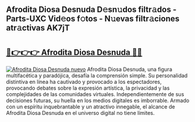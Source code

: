 ## Afrodita Diosa Desnuda D𝚎sn𝚞dos filtr𝚊dos - Parts-UXC Vid𝚎os f𝚘tos - N𝚞evas filtr𝚊ciones atr𝚊ctivas AK7jT

# <h2><a href="http://mb9u2g.tromn.icu/?c=Afrodita+Diosa+Desnuda">🔗👉👉👉 Afrodita Diosa Desnuda 🔗🔗</a></h2>

[![Afrodita Diosa Desnuda nuevo](https://i.imgur.com/pEAQMta.gif)](http://mb9u2g.tromn.icu/?c=Afrodita+Diosa+Desnuda)
Afrodita Diosa Desnuda, una figura multifacética y paradójica, desafía la comprensión simple. Su personalidad distintiva en línea ha cautivado y provocado a los espectadores, provocando debates sobre la expresión artística, la privacidad y las complejidades de las comunidades virtuales. Independientemente de sus decisiones futuras, su huella en los medios digitales es imborrable. Armado con un espíritu inquebrantable y un atractivo innegable, el alcance de Afrodita Diosa Desnuda en el universo digital no tiene límites.
